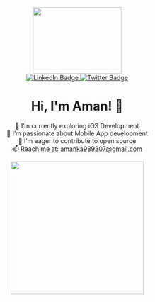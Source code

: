 <!-- Replace the image URLs and contact email with your own information -->

<div align="center">
  <img src="https://user-images.githubusercontent.com/71985799/266797996-7368f33b-d819-4518-93a8-770ad0de71b6.png" width="200" height="150"/>
</div>


<div align="center">
  <a href="https://www.linkedin.com/in/aman-k-a-303561183/">
    <img src="https://img.shields.io/badge/LinkedIn-blue?style=for-the-badge&logo=linkedin&logoColor=white" alt="LinkedIn Badge"/>
  </a>
  
  <a href="https://twitter.com/AmanKA13">
    <img src="https://img.shields.io/badge/Twitter-blue?style=for-the-badge&logo=twitter&logoColor=white" alt="Twitter Badge"/>
  </a>
</div>

<h1 align="center">
  Hi, I'm Aman! 👋
</h1>

<p align="center">
  🌱 I’m currently exploring iOS Development<br>
  👀 I’m passionate about Mobile App development<br>
  💞️ I’m eager to contribute to open source<br>
  📫 Reach me at: <a href="mailto:amanka989307@gmail.com">amanka989307@gmail.com</a>
</p>

<div align="center">
  <img src="https://user-images.githubusercontent.com/71985799/266797862-d728696d-df38-4f69-8658-a54910c4cc5d.png" width="300" height="300"/>


</div>

<!-- Add any additional elements or effects you like to make your profile unique -->
